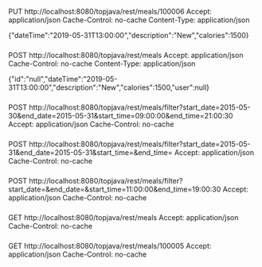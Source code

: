 PUT http://localhost:8080/topjava/rest/meals/100006
Accept: application/json
Cache-Control: no-cache
Content-Type: application/json

{"dateTime":"2019-05-31T13:00:00","description":"New","calories":1500}

###

POST http://localhost:8080/topjava/rest/meals
Accept: application/json
Cache-Control: no-cache
Content-Type: application/json

{"id":"null","dateTime":"2019-05-31T13:00:00","description":"New","calories":1500,"user":null}

###

POST http://localhost:8080/topjava/rest/meals/filter?start_date=2015-05-30&end_date=2015-05-31&start_time=09:00:00&end_time=21:00:30
Accept: application/json
Cache-Control: no-cache

###

POST http://localhost:8080/topjava/rest/meals/filter?start_date=2015-05-31&end_date=2015-05-31&start_time=&end_time=
Accept: application/json
Cache-Control: no-cache

###

POST http://localhost:8080/topjava/rest/meals/filter?start_date=&end_date=&start_time=11:00:00&end_time=19:00:30
Accept: application/json
Cache-Control: no-cache

###

GET http://localhost:8080/topjava/rest/meals
Accept: application/json
Cache-Control: no-cache

###

GET http://localhost:8080/topjava/rest/meals/100005
Accept: application/json
Cache-Control: no-cache

###



